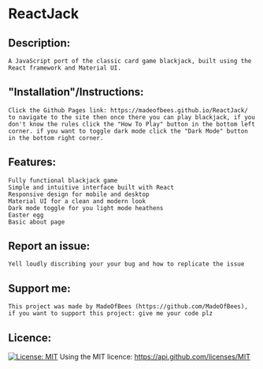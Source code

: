 # ReactJack

## Description:

    A JavaScript port of the classic card game blackjack, built using the React framework and Material UI.

## "Installation"/Instructions:

    Click the Github Pages link: https://madeofbees.github.io/ReactJack/ to navigate to the site then once there you can play blackjack, if you don't know the rules click the "How To Play" button in the bottom left corner. if you want to toggle dark mode click the "Dark Mode" button in the bottom right corner.

## Features:

    Fully functional blackjack game
    Simple and intuitive interface built with React
    Responsive design for mobile and desktop
    Material UI for a clean and modern look
    Dark mode toggle for you light mode heathens
    Easter egg
    Basic about page

## Report an issue:

    Yell loudly discribing your your bug and how to replicate the issue

## Support me:

    This project was made by MadeOfBees (https://github.com/MadeOfBees), if you want to support this project: give me your code plz

## Licence:

[![License: MIT](https://img.shields.io/badge/License-MIT-yellow.svg)](https://opensource.org/licenses/MIT)
Using the MIT licence: https://api.github.com/licenses/MIT